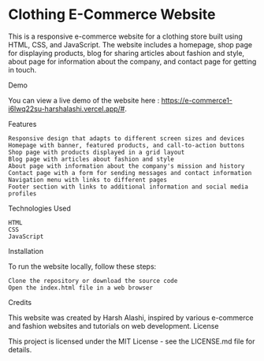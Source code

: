 # Clothing E-Commerce Website

This is a responsive e-commerce website for a clothing store built using HTML, CSS, and JavaScript. The website includes a homepage, shop page for displaying products, blog for sharing articles about fashion and style, about page for information about the company, and contact page for getting in touch.

Demo

You can view a live demo of the website here : https://e-commerce1-i6lwq22su-harshalashi.vercel.app/#.

Features

    Responsive design that adapts to different screen sizes and devices
    Homepage with banner, featured products, and call-to-action buttons
    Shop page with products displayed in a grid layout
    Blog page with articles about fashion and style
    About page with information about the company's mission and history
    Contact page with a form for sending messages and contact information
    Navigation menu with links to different pages
    Footer section with links to additional information and social media profiles

Technologies Used

    HTML
    CSS
    JavaScript

Installation

To run the website locally, follow these steps:

    Clone the repository or download the source code
    Open the index.html file in a web browser

Credits

This website was created by Harsh Alashi, inspired by various e-commerce and fashion websites and tutorials on web development.
License

This project is licensed under the MIT License - see the LICENSE.md file for details.
